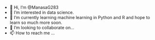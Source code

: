 - 👋 Hi, I’m @ManasaG283
- 👀 I’m interested in data science.
- 🌱 I’m currently learning machine learning in Python and R and hope to learn so much more soon.
- 💞️ I’m looking to collaborate on... 
- 📫 How to reach me ...

<!---
ManasaG283/ManasaG283 is a ✨ special ✨ repository because its `README.md` (this file) appears on your GitHub profile.
You can click the Preview link to take a look at your changes.
--->

